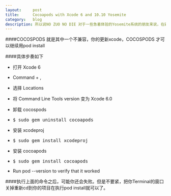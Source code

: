 ```yaml
---
layout:     post
title:      Cocoapods with Xcode 6 and 10.10 Yosemite
category:   blog
description: 所以说NO ZUO NO DIE 对于一些急着体验的Yosemite系统的朋友来说，在新的系统上有太多的不兼容了，不过对于苹果的设计。我个人还是给予满分。
---
```

####COCOSPODS 就是其中一个不兼容，你的更新xcode，COCOSPODS 才可以继续用pod install

####具体步奏如下

* 打开 Xcode 6
* Command + ,
* 选择 Locations
* 将 Command Line Tools version 变为 Xcode 6.0
* 卸载 cocospods
 
* <pre class="prettyprint">$ sudo gem uninstall cocoapods</pre>
* 安装 xcodeproj

* <pre class="prettyprint">$ sudo gem install xcodeproj</pre> 
* 安装 cocoapods 
 
* <pre class="prettyprint">$ sudo gem install cocoapods</pre>
* Run pod --version to verify that it worked

####执行上面的命令之后，可能你还会失败。但是不要紧，把你Terminal的窗口关掉重新cd到你的项目在执行pod install就可以了。